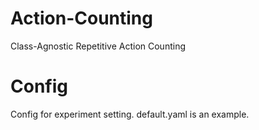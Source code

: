 # Action-Counting
Class-Agnostic Repetitive Action Counting

# Config
Config for experiment setting. default.yaml is an example.
